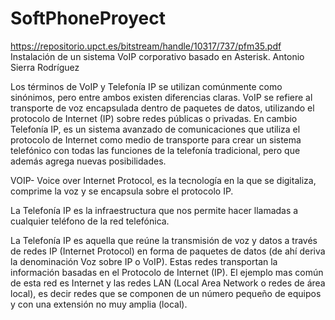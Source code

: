 # SoftPhoneProyect
https://repositorio.upct.es/bitstream/handle/10317/737/pfm35.pdf
Instalación de un sistema VoIP corporativo basado en Asterisk.
Antonio Sierra Rodríguez


Los términos de VoIP y Telefonía IP se utilizan comúnmente como sinónimos, pero
entre ambos existen diferencias claras. 
VoIP se refiere al transporte de voz encapsulada dentro de paquetes de datos, utilizando el protocolo de
Internet (IP) sobre redes públicas o privadas. En cambio Telefonía IP, es un sistema
avanzado de comunicaciones que utiliza el protocolo de Internet como medio de transporte
para crear un sistema telefónico con todas las funciones de la telefonía tradicional, pero
que además agrega nuevas posibilidades.

VOIP- Voice over Internet Protocol, es la tecnología en la
que se digitaliza, comprime la voz y se encapsula sobre el protocolo IP.

La Telefonía IP es la infraestructura que nos permite hacer llamadas a cualquier teléfono de la red telefónica.

La Telefonía IP es aquella que reúne la transmisión de voz y datos a través de redes
IP (Internet Protocol) en forma de paquetes de datos (de ahí deriva la denominación Voz
sobre IP o VoIP). Estas redes transportan la información basadas en el Protocolo de
Internet (IP). El ejemplo mas común de esta red es Internet y las redes LAN (Local Area
Network o redes de área local), es decir redes que se componen de un número pequeño de
equipos y con una extensión no muy amplia (local).


